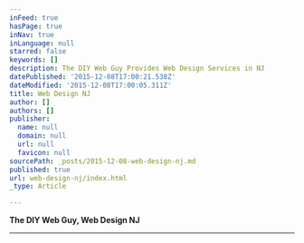 ```yaml
---
inFeed: true
hasPage: true
inNav: true
inLanguage: null
starred: false
keywords: []
description: The DIY Web Guy Provides Web Design Services in NJ
datePublished: '2015-12-08T17:00:21.538Z'
dateModified: '2015-12-08T17:00:05.311Z'
title: Web Design NJ
author: []
authors: []
publisher:
  name: null
  domain: null
  url: null
  favicon: null
sourcePath: _posts/2015-12-08-web-design-nj.md
published: true
url: web-design-nj/index.html
_type: Article

---
```

**The DIY Web Guy, Web Design NJ**

****